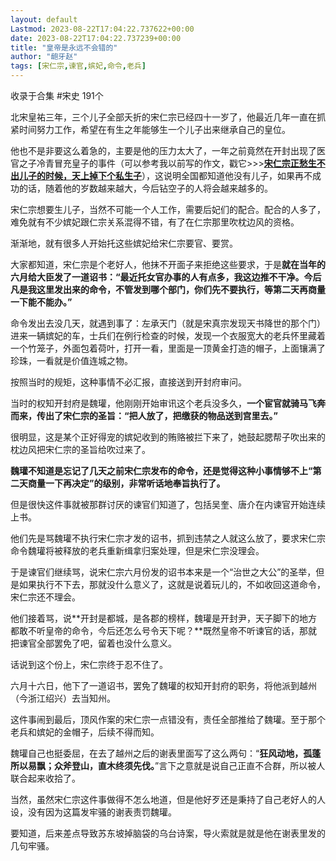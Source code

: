 ```yaml
---
layout: default
Lastmod: 2023-08-22T17:04:22.737622+00:00
date: 2023-08-22T17:04:22.737239+00:00
title: "皇帝是永远不会错的"
author: "龅牙赵"
tags: [宋仁宗,谏官,嫔妃,命令,老兵]
---
```


收录于合集 #宋史 191个

北宋皇祐三年，三个儿子全部夭折的宋仁宗已经四十一岁了，他最近几年一直在抓紧时间努力工作，希望在有生之年能够生一个儿子出来继承自己的皇位。

他也不是非要这么着急的，主要是他的压力太大了，一年之前竟然在开封出现了医官之子冷青冒充皇子的事件（可以参考我以前写的作文，戳它>>>**[宋仁宗正愁生不出儿子的时候，天上掉下个私生子](http://mp.weixin.qq.com/s?__biz=MzIxOTIzNjQxNA==&mid=2650311465&idx=1&sn=0b668cfce614d9b7967e8981458b5300&chksm=8fd27a78b8a5f36ecfa79825ef90f82e3c51a414cb5ccaf432f4b0919a315403729ab1d43855&scene=21#wechat_redirect)**），这说明全国都知道他没有儿子，如果再不成功的话，随着他的岁数越来越大，今后钻空子的人将会越来越多的。

宋仁宗想要生儿子，当然不可能一个人工作，需要后妃们的配合。配合的人多了，难免就有不少嫔妃跟仁宗关系混得不错，有了在仁宗那里吹枕边风的资格。

渐渐地，就有很多人开始托这些嫔妃给宋仁宗要官、要赏。

大家都知道，宋仁宗是个老好人，他抹不开面子来拒绝这些要求，于是**就在当年的六月给大臣发了一道诏书：“最近托女官办事的人有点多，我这边推不干净。今后凡是我这里发出来的命令，不管发到哪个部门，你们先不要执行，等第二天再商量一下能不能办。”**

命令发出去没几天，就遇到事了：左承天门（就是宋真宗发现天书降世的那个门）进来一辆嫔妃的车，士兵们在例行检查的时候，发现一个衣服宽大的老兵怀里藏着一个竹笼子，外面包着荷叶，打开一看，里面是一顶黄金打造的帽子，上面镶满了珍珠，一看就是价值连城之物。

按照当时的规矩，这种事情不必汇报，直接送到开封府审问。

当时的权知开封府是魏瓘，他刚刚开始审讯这个老兵没多久，**一个宦官就骑马飞奔而来，传出了宋仁宗的圣旨：“把人放了，把缴获的物品送到宫里去。”**

很明显，这是某个正好得宠的嫔妃收到的贿赂被拦下来了，她鼓起腮帮子吹出来的枕边风把宋仁宗的圣旨给吹过来了。

**魏瓘不知道是忘记了几天之前宋仁宗发布的命令，还是觉得这种小事情够不上“第二天商量一下再决定”的级别，非常听话地奉旨执行了。**

但是很快这件事就被那群讨厌的谏官们知道了，包括吴奎、唐介在内谏官开始连续上书。

他们先是骂魏瓘不执行宋仁宗才发的诏书，抓到违禁之人就这么放了，要求宋仁宗命令魏瓘将被释放的老兵重新缉拿归案处理，但是宋仁宗没理会。

于是谏官们继续骂，说宋仁宗六月份发的诏书本来是一个“治世之大公”的圣举，但是如果执行不下去，那就没什么意义了，这就是说着玩儿的，不如收回这道命令，宋仁宗还不理会。

他们接着骂，说**开封是都城，是各郡的榜样，魏瓘是开封尹，天子脚下的地方都敢不听皇帝的命令，今后还怎么号令天下呢？**既然皇帝不听谏官的话，那就把谏官全部罢免了吧，留着也没什么意义。

话说到这个份上，宋仁宗终于忍不住了。

六月十六日，他下了一道诏书，罢免了魏瓘的权知开封府的职务，将他派到越州（今浙江绍兴）去当知州。

这件事闹到最后，顶风作案的宋仁宗一点错没有，责任全部推给了魏瓘。至于那个老兵和嫔妃的金帽子，后续不得而知。

魏瓘自己也挺委屈，在去了越州之后的谢表里面写了这么两句：“**狂风动地，孤蓬所以易飘；众斧登山，直木终须先伐。**”言下之意就是说自己正直不合群，所以被人联合起来收拾了。

当然，虽然宋仁宗这件事做得不怎么地道，但是他好歹还是秉持了自己老好人的人设，没有因为这篇发牢骚的谢表责罚魏瓘。

要知道，后来差点导致苏东坡掉脑袋的乌台诗案，导火索就是就是他在谢表里发的几句牢骚。

